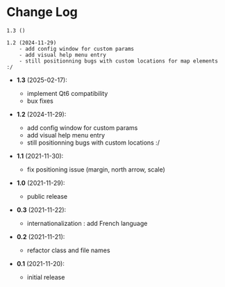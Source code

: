 Change Log
==========
    1.3 ()

    1.2 (2024-11-29)
        - add config window for custom params
        - add visual help menu entry
        - still positionning bugs with custom locations for map elements :/
* __1.3__ (2025-02-17):
  * implement Qt6 compatibility
  * bux fixes 

* __1.2__ (2024-11-29):
  * add config window for custom params
  * add visual help menu entry
  * still positionning bugs with custom locations :/
  
* __1.1__ (2021-11-30):
  * fix positioning issue (margin, north arrow, scale)

* __1.0__ (2021-11-29):
  * public release

* __0.3__ (2021-11-22):
  * internationalization : add French language

* __0.2__ (2021-11-21):
  * refactor class and file names

* __0.1__ (2021-11-20):
  * initial release

